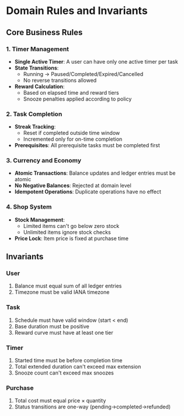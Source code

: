 # Domain Rules and Invariants

## Core Business Rules

### 1. Timer Management
- **Single Active Timer**: A user can have only one active timer per task
- **State Transitions**: 
  - Running → Paused/Completed/Expired/Cancelled
  - No reverse transitions allowed
- **Reward Calculation**:
  - Based on elapsed time and reward tiers
  - Snooze penalties applied according to policy

### 2. Task Completion
- **Streak Tracking**:
  - Reset if completed outside time window
  - Incremented only for on-time completion
- **Prerequisites**: All prerequisite tasks must be completed first

### 3. Currency and Economy
- **Atomic Transactions**: Balance updates and ledger entries must be atomic
- **No Negative Balances**: Rejected at domain level
- **Idempotent Operations**: Duplicate operations have no effect

### 4. Shop System
- **Stock Management**: 
  - Limited items can't go below zero stock
  - Unlimited items ignore stock checks
- **Price Lock**: Item price is fixed at purchase time

## Invariants

### User
1. Balance must equal sum of all ledger entries
2. Timezone must be valid IANA timezone

### Task
1. Schedule must have valid window (start < end)
2. Base duration must be positive
3. Reward curve must have at least one tier

### Timer
1. Started time must be before completion time
2. Total extended duration can't exceed max extension
3. Snooze count can't exceed max snoozes

### Purchase
1. Total cost must equal price × quantity
2. Status transitions are one-way (pending→completed→refunded)